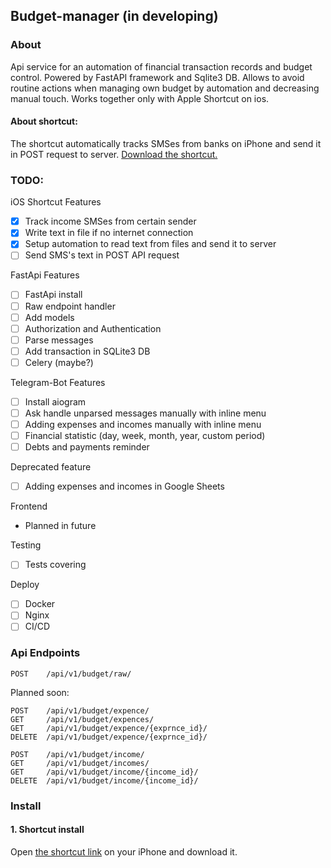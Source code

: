 ## Budget-manager (in developing)

### About
Api service for an automation of financial transaction records and budget control. Powered by FastAPI framework and Sqlite3 DB. 
Allows to avoid routine actions when managing own budget by automation and decreasing manual touch. Works together only with Apple Shortcut on ios.

#### About shortcut:
The shortcut automatically tracks SMSes from banks on iPhone and send it in POST request to server.
[Download the shortcut.](https://www.icloud.com/shortcuts/e5d3a6c244e7403eb7fa56cabb0fd2ac)

### TODO:
iOS Shortcut Features
- [X] Track income SMSes from certain sender
- [X] Write text in file if no internet connection
- [X] Setup automation to read text from files and send it to server
- [ ] Send SMS's text in POST API request

FastApi Features
- [ ] FastApi install
- [ ] Raw endpoint handler
- [ ] Add models
- [ ] Authorization and Authentication 
- [ ] Parse messages
- [ ] Add transaction in SQLite3 DB
- [ ] Celery (maybe?)

Telegram-Bot Features 
- [ ] Install aiogram
- [ ] Ask handle unparsed messages manually with inline menu
- [ ] Adding expenses and incomes manually with inline menu
- [ ] Financial statistic (day, week, month, year, custom period)
- [ ] Debts and payments reminder

Deprecated feature
- [ ] Adding expenses and incomes in Google Sheets

Frontend
- Planned in future

Testing
- [ ] Tests covering

Deploy
- [ ] Docker
- [ ] Nginx
- [ ] CI/CD

### Api Endpoints
```
POST    /api/v1/budget/raw/
```

Planned soon:
```
POST    /api/v1/budget/expence/
GET     /api/v1/budget/expences/
GET     /api/v1/budget/expence/{exprnce_id}/
DELETE  /api/v1/budget/expence/{exprnce_id}/

POST    /api/v1/budget/income/
GET     /api/v1/budget/incomes/
GET     /api/v1/budget/income/{income_id}/
DELETE  /api/v1/budget/income/{income_id}/
```

### Install

#### 1. Shortcut install
Open [the shortcut link](https://www.icloud.com/shortcuts/e5d3a6c244e7403eb7fa56cabb0fd2ac) on your iPhone and download it.
